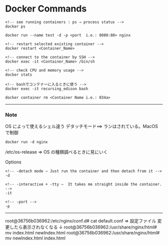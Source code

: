 # Docker Commands

```
<!-- see running containers : ps ⇒ process status -->
docker ps

docker run --name test -d -p <port  i.e.: 8080:80> nginx

<!-- restart selected existing container -->
docker restart <Container_Name>

<!-- connect to the container by SSH -->
docker exec -it <Container_Name> /bin/sh

<!-- check CPU and memory usage -->
docker stats

<!-- bashでコンテナーに入るときに使う -->
docker exec -it recursing_edison bash

docker container rm <Container Name i.e.: 034a>
```

---

### Note

OS によって使えるシェル違う
デタッチモード==> ランはされている。MacOS で制御

```
docker run -d nginx
```

/etc/os-release ⇒ OS の種類調べるときに見にいく

Options

```
<!-- -detach mode — Just run the container and then detach from it -->
-d

<!-- -interactive + -tty —  It takes me straight inside the container. -->
-it

<!-- -port -->
-p
```

---

root@36756b036962:/etc/nginx/conf.d# cat default.conf ⇒ 設定ファイル
変更したら表示されなくなる ↓
root@36756b036962:/usr/share/nginx/html# mv index.html newIndex.html
root@36756b036962:/usr/share/nginx/html# mv newIndex.html index.html
